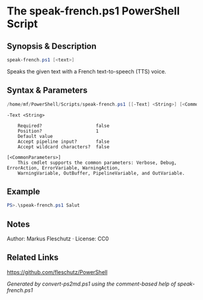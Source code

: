 # The speak-french.ps1 PowerShell Script

## Synopsis & Description
```powershell
speak-french.ps1 [<text>]
```

Speaks the given text with a French text-to-speech (TTS) voice.

## Syntax & Parameters
```powershell
/home/mf/PowerShell/Scripts/speak-french.ps1 [[-Text] <String>] [<CommonParameters>]
```

```
-Text <String>
    
    Required?                    false
    Position?                    1
    Default value                
    Accept pipeline input?       false
    Accept wildcard characters?  false
```

```
[<CommonParameters>]
    This cmdlet supports the common parameters: Verbose, Debug, ErrorAction, ErrorVariable, WarningAction, 
    WarningVariable, OutBuffer, PipelineVariable, and OutVariable.
```

## Example
```powershell
PS>.\speak-french.ps1 Salut
```


## Notes
Author: Markus Fleschutz · License: CC0

## Related Links
https://github.com/fleschutz/PowerShell

*Generated by convert-ps2md.ps1 using the comment-based help of speak-french.ps1*
